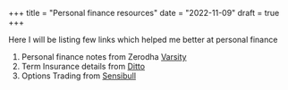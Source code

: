 +++
title = "Personal finance resources"
date = "2022-11-09"
draft = true
+++

Here I will be listing few links which helped me better at personal finance

1. Personal finance notes from Zerodha [Varsity](https://zerodha.com/varsity/module/personalfinance/)
2. Term Insurance details from [Ditto](https://joinditto.in/)
3. Options Trading from [Sensibull](https://learn-trading.sensibull.com/s/store/courses)